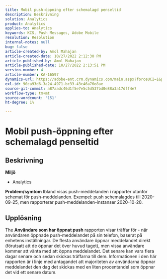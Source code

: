 ```yaml
---
title: Mobil push-öppning efter schemalagd penseltid
description: Beskrivning
solution: Analytics
product: Analytics
applies-to: Analytics
keywords: KCS, Push Messages, Adobe Mobile
resolution: Resolution
internal-notes: null
bug: false
article-created-by: Amol Mahajan
article-created-date: 10/27/2022 2:12:30 PM
article-published-by: Amol Mahajan
article-published-date: 10/27/2022 2:13:51 PM
version-number: 4
article-number: KA-16597
dynamics-url: https://adobe-ent.crm.dynamics.com/main.aspx?forceUCI=1&pagetype=entityrecord&etn=knowledgearticle&id=776f6962-0156-ed11-bba2-6045bd006793
exl-id: 90ca93d6-3a24-4971-bc33-43c46a76e8ae
source-git-commit: a87aadc46d1f5e7e5c5d537bd0e88a3a17dff4e7
workflow-type: tm+mt
source-wordcount: '151'
ht-degree: 1%

---
```


# Mobil push-öppning efter schemalagd penseltid

## Beskrivning

<b>Miljö</b>
- Analytics 

<b>Problem/symtom</b>
Ibland visas push-meddelanden i rapporter utanför schemat för push-meddelanden. Exempel: push schemalagdes till 2020-09-25, men rapporterar push-meddelanden-instanser 2020-10-20.


## Upplösning


The <b>Användare som har öppnat push</b> rapporten visar träffar för - när användaren öppnade push-meddelandet på sin telefon, baserat på enhetens inställningar. De flesta användare öppnar meddelandet direkt (förutsatt att de öppnar det över huvud taget), men vissa användare kommer att vänta med att öppna meddelandet. Det senare kan vara flera dagar senare och sedan skickas träffarna till dem. Informationen i den här rapporten är i linje med antagandet att majoriteten av användarna öppnar meddelandet den dag det skickas med en liten procentandel som öppnar det vid ett senare datum.
